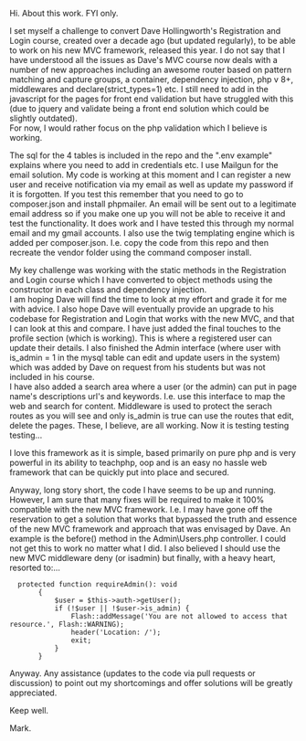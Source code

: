 Hi.  About this work. FYI only.

I set myself a challenge to convert Dave Hollingworth's Registration and Login course, created over a decade ago (but updated regularly), to be able to work on his new MVC framework, released this year.
I do not say that I have understood all the issues as Dave's MVC course now deals with a number of new approaches including an awesome router based on pattern matching and capture groups, a container, dependency injection, php v 8+, middlewares and declare(strict_types=1) etc.
I still need to add in the javascript for the pages for front end validation but have struggled with this (due to jquery and validate being a front end solution which could be slightly outdated).  
For now, I would rather focus on the php validation which I believe is working.

The sql for the 4 tables is included in the repo and the ".env example" explains where you need to add in credentials etc.  I use Mailgun for the email solution.
My code is working at this moment and I can register a new user and receive notification via my email as well as update my password if it is forgotten.
If you test this remember that you need to go to composer.json and install phpmailer.  An email will be sent out to a legitimate email address so if you make one up you will not be able to receive it and test the functionality.
It does work and I have tested this through my normal email and my gmail accounts.
I also use the twig templating engine which is added per composer.json.  I.e. copy the code from this repo and then recreate the vendor folder using the command composer install.

My key challenge was working with the static methods in the Registration and Login course which I have converted to object methods using the constructor in each class and dependency injection.  
I am hoping Dave will find the time to look at my effort and grade it for me with advice.  I also hope Dave will eventually provide an upgrade to his codebase for Registration and Login that works with the new MVC, and that I can look at this and compare.
I have just added the final touches to the profile section (which is working).  This is where a registered user can update their details.
I also finished the Admin interface (where user with is_admin = 1 in the mysql table can edit and update users in the system) which was added by Dave on request from his students but was not included in his course.  
I have also added a search area where a user (or the admin) can put in page name's descriptions url's and keywords.  I.e. use this interface to map the web and search for content.  Middleware is used to protect the serach routes as you will see and only is_admin is true can use the routes that edit, delete the pages.
These, I believe, are all working.  Now it is testing testing testing...

I love this framework as it is simple, based primarily on pure php and is very powerful in its ability to teachphp, oop and is an easy no hassle web framework that can be quickly put into place and secured.   

Anyway, long story short, the code I have seems to be up and running.  However, I am sure that many fixes will be required to make it 100% compatible with the new MVC framework.  I.e. I may have gone off the reservation to get a solution that works that bypassed the truth and essence of the new MVC framework and approach that was envisaged by Dave. An example is the before() method in the Admin\Users.php controller.  I could not get this to work no matter what I did.
I also believed I should use the new MVC middleware deny (or isadmin) but finally, with a heavy heart, resorted to:...  
 ```
   protected function requireAdmin(): void
        {
            $user = $this->auth->getUser();
            if (!$user || !$user->is_admin) {
                Flash::addMessage('You are not allowed to access that resource.', Flash::WARNING);
                header('Location: /');
                exit;
            }
        }  
```
Anyway.  Any assistance (updates to the code via pull requests or discussion) to point out my shortcomings and offer solutions will be greatly appreciated.

Keep well.

Mark.

